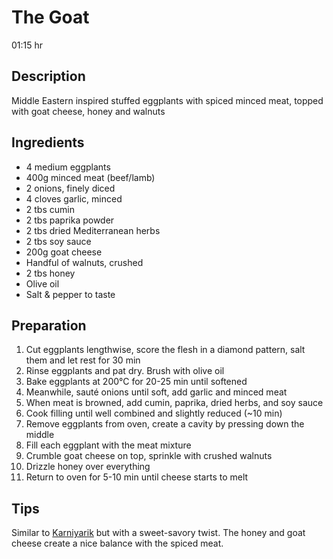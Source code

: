 # The Goat

01:15 hr

## Description

Middle Eastern inspired stuffed eggplants with spiced minced meat, topped with goat cheese, honey and walnuts

## Ingredients

- 4 medium eggplants
- 400g minced meat (beef/lamb)
- 2 onions, finely diced
- 4 cloves garlic, minced
- 2 tbs cumin
- 2 tbs paprika powder
- 2 tbs dried Mediterranean herbs
- 2 tbs soy sauce
- 200g goat cheese
- Handful of walnuts, crushed
- 2 tbs honey
- Olive oil
- Salt & pepper to taste

## Preparation

1. Cut eggplants lengthwise, score the flesh in a diamond pattern, salt them and let rest for 30 min
2. Rinse eggplants and pat dry. Brush with olive oil
3. Bake eggplants at 200°C for 20-25 min until softened
4. Meanwhile, sauté onions until soft, add garlic and minced meat
5. When meat is browned, add cumin, paprika, dried herbs, and soy sauce
6. Cook filling until well combined and slightly reduced (~10 min)
7. Remove eggplants from oven, create a cavity by pressing down the middle
8. Fill each eggplant with the meat mixture
9. Crumble goat cheese on top, sprinkle with crushed walnuts
10. Drizzle honey over everything
11. Return to oven for 5-10 min until cheese starts to melt

## Tips

Similar to [Karniyarik](Karniyarik.md) but with a sweet-savory twist. The honey and goat cheese create a nice balance with the spiced meat.
